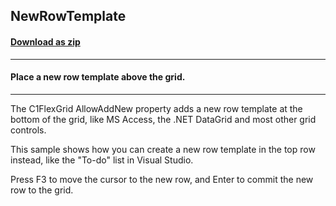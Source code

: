 ## NewRowTemplate
#### [Download as zip](https://minhaskamal.github.io/DownGit/#/home?url=https://github.com/GrapeCity/ComponentOne-WinForms-Samples/tree/master/NetFramework\FlexGrid\CS\NewRowTemplate)
____
#### Place a new row template above the grid.
____
The C1FlexGrid AllowAddNew property adds a new row template at the bottom of the grid, like MS Access, the .NET DataGrid and most other grid controls. 

This sample shows how you can create a new row template in the top row instead, like the "To-do" list in Visual Studio. 

Press F3 to move the cursor to the new row, and Enter to commit the new row to the grid. 
